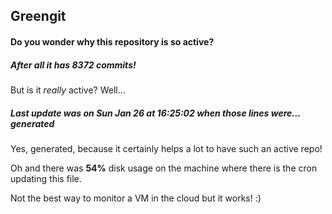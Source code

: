 ## Greengit

#### Do you wonder why this repository is so active?

##### After all it has 8372 commits!

But is it *really* active? Well...

##### Last update was on Sun Jan 26 at 16:25:02 when those lines were... generated

Yes, generated, because it certainly helps a lot to have such an active repo!

Oh and there was **54%** disk usage on the machine
where there is the cron updating this file.

Not the best way to monitor a VM in the cloud but it works! :)

